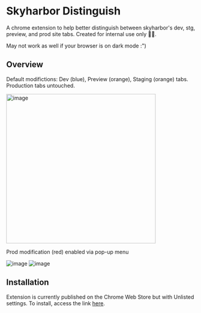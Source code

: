 # Skyharbor Distinguish

A chrome extension to help better distinguish between skyharbor's dev, stg, preview, and prod site tabs. Created for internal use only 🙆‍♀️.

May not work as well if your browser is on dark mode :")

## Overview 
Default modifictions: Dev (blue), Preview (orange), Staging (orange) tabs. Production tabs untouched.

<img width="398" alt="image" src="https://user-images.githubusercontent.com/95644202/186586662-893f9ed2-2b43-4c66-9c8d-91384e7a7da2.png">

Prod modification (red) enabled via pop-up menu

![image](https://user-images.githubusercontent.com/95644202/186810137-5c145968-d860-42af-96dc-3ff6b3be5b9f.png)
![image](https://user-images.githubusercontent.com/95644202/186810853-dc07a921-f3b2-4cdd-a428-72e1fad6a012.png)

## Installation

Extension is currently published on the Chrome Web Store but with Unlisted settings. To install, access the link [here](https://chrome.google.com/webstore/detail/skyharbor-distinguish/pfopcelfpgcjmmicigbgjhlgmlphgplp/preview?hl=en&authuser=0).

